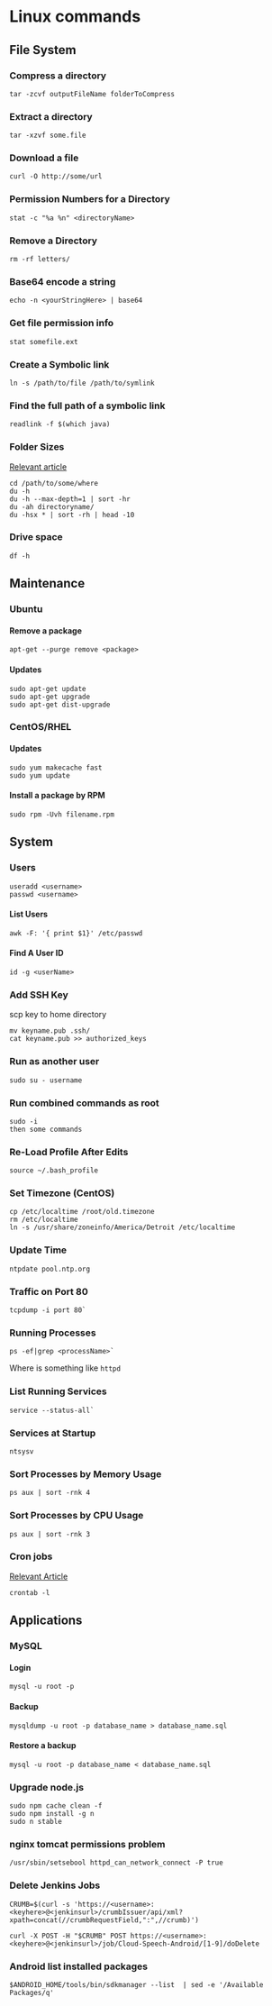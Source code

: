 # Linux commands

## File System

### Compress a directory

```
tar -zcvf outputFileName folderToCompress
```

### Extract a directory

```
tar -xzvf some.file
```

### Download a file
```
curl -O http://some/url

```

### Permission Numbers for a Directory

```
stat -c "%a %n" <directoryName>
```

### Remove a Directory

```
rm -rf letters/
```

### Base64 encode a string
```
echo -n <yourStringHere> | base64
```

### Get file permission info

```
stat somefile.ext
```

### Create a Symbolic link

```
ln -s /path/to/file /path/to/symlink
```

### Find the full path of a symbolic link

```
readlink -f $(which java)
```

### Folder Sizes
[Relevant article](http://www.cyberciti.biz/faq/how-do-i-find-the-largest-filesdirectories-on-a-linuxunixbsd-filesystem/)

```
cd /path/to/some/where
du -h
du -h --max-depth=1 | sort -hr
du -ah directoryname/
du -hsx * | sort -rh | head -10
```

### Drive space

```
df -h
```

## Maintenance

### Ubuntu

#### Remove a package

```
apt-get --purge remove <package>
```

#### Updates 

```
sudo apt-get update
sudo apt-get upgrade
sudo apt-get dist-upgrade
```

### CentOS/RHEL

#### Updates

```
sudo yum makecache fast
sudo yum update
```

#### Install a package by RPM

```
sudo rpm -Uvh filename.rpm
```

## System

### Users

```
useradd <username>
passwd <username>
```

#### List Users

```
awk -F: '{ print $1}' /etc/passwd
```

#### Find A User ID

```
id -g <userName>
```


### Add SSH Key

scp key to home directory

```
mv keyname.pub .ssh/
cat keyname.pub >> authorized_keys
```

### Run as another user

```
sudo su - username
```

### Run combined commands as root

```
sudo -i
then some commands
```

### Re-Load Profile After Edits

```
source ~/.bash_profile
```

### Set Timezone (CentOS)

```
cp /etc/localtime /root/old.timezone
rm /etc/localtime
ln -s /usr/share/zoneinfo/America/Detroit /etc/localtime
```

### Update Time

```
ntpdate pool.ntp.org
```

### Traffic on Port 80

```
tcpdump -i port 80`
```

### Running Processes

```
ps -ef|grep <processName>`
```

Where <processName> is something like `httpd`

### List Running Services

```
service --status-all`
```

### Services at Startup

```
ntsysv
```

### Sort Processes by Memory Usage

```
ps aux | sort -rnk 4
```

### Sort Processes by CPU Usage

```
ps aux | sort -rnk 3
```

### Cron jobs
[Relevant Article](http://www.cyberciti.biz/faq/linux-show-what-cron-jobs-are-setup/)

```
crontab -l
```

## Applications

### MySQL

#### Login

```
mysql -u root -p
```

#### Backup

```
mysqldump -u root -p database_name > database_name.sql
```

#### Restore a backup

```
mysql -u root -p database_name < database_name.sql
```


### Upgrade node.js

```
sudo npm cache clean -f
sudo npm install -g n
sudo n stable
```

### nginx tomcat permissions problem

```
/usr/sbin/setsebool httpd_can_network_connect -P true 
```

### Delete Jenkins Jobs

```
CRUMB=$(curl -s 'https://<username>:<keyhere>@<jenkinsurl>/crumbIssuer/api/xml?xpath=concat(//crumbRequestField,":",//crumb)')

curl -X POST -H "$CRUMB" POST https://<username>:<keyhere>@<jenkinsurl>/job/Cloud-Speech-Android/[1-9]/doDelete
```



### Android list installed packages

```
$ANDROID_HOME/tools/bin/sdkmanager --list  | sed -e '/Available Packages/q'
```

